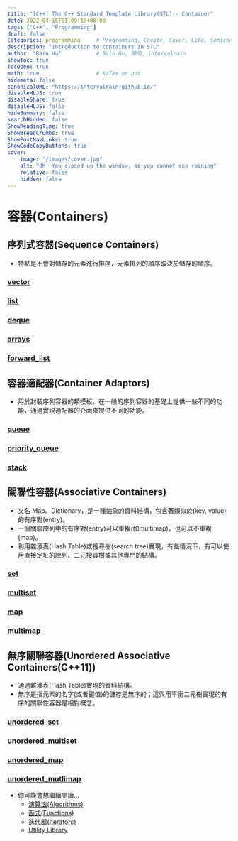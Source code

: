 ```yaml
---
title: "[C++] The C++ Standard Template Library(STL) - Container"
date: 2022-04-15T01:09:18+08:00
tags: ["C++", "Programming"]
draft: false
Categories: programming     # Programming, Create, Cover, Life, Semiconductor, Leetcode, Logic Design, Daily, OS, CS50, CA
description: "Introduction to containers in STL"
author: "Rain Hu"           # Rain Hu, 陣雨, intervalrain
showToc: true
TocOpen: true
math: true                  # KaTex or not
hidemeta: false
canonicalURL: "https://intervalrain.github.io/"
disableHLJS: true
disableShare: true
disableHLJS: false
hideSummary: false
searchHidden: false
ShowReadingTime: true
ShowBreadCrumbs: true
ShowPostNavLinks: true
ShowCodeCopyButtons: true
cover:
    image: "/images/cover.jpg"
    alt: "Oh! You closed up the window, so you cannot see raining"
    relative: false
    hidden: false
---
```


# 容器(Containers)
## 序列式容器(Sequence Containers)
+ 特點是不會對儲存的元素進行排序，元素排列的順序取決於儲存的順序。
### [vector](https://intervalrain.github.io/posts/c++/stl_vector)
### [list](https://intervalrain.github.io/posts/c++/stl_list)
### [deque](https://intervalrain.github.io/posts/c++/stl_deque)
### [arrays](https://intervalrain.github.io/posts/c++/stl_arrays)
### [forward_list](https://intervalrain.github.io/posts/c++/stl_forward_list)
## 容器適配器(Container Adaptors)
+ 用於封裝序列容器的類模板，在一般的序列容器的基礎上提供一些不同的功能，通過實現適配器的介面來提供不同的功能。
### [queue](https://intervalrain.github.io/posts/c++/stl_queue)
### [priority_queue](https://intervalrain.github.io/posts/c++/stl_priority_queue)
### [stack](https://intervalrain.github.io/posts/c++/stl_stack)
## 關聯性容器(Associative Containers)
+ 又名 Map、Dictionary，是一種抽象的資料結構，包含著類似於(key, value)的有序對(entry)。
+ 一個關聯陣列中的有序對(entry)可以重複(如multimap)，也可以不重複(map)。
+ 利用雜湊表(Hash Table)或搜尋樹(search tree)實現，有些情況下，有可以使用直接定址的陣列、二元搜尋樹或其他專門的結構。
### [set](https://intervalrain.github.io/posts/c++/stl_set)
### [multiset](https://intervalrain.github.io/posts/c++/stl_multiset)
### [map](https://intervalrain.github.io/posts/c++/stl_map)
### [multimap](https://intervalrain.github.io/posts/c++/stl_multimap)
## 無序關聯容器(Unordered Associative Containers(C++11))
+ 通過雜湊表(Hash Table)實現的資料結構。
+ 無序是指元素的名字(或者鍵值)的儲存是無序的；這與用平衡二元樹實現的有序的關聯性容器是相對概念。
### [unordered_set](https://intervalrain.github.io/posts/c++/stl_unordered_set)
### [unordered_multiset](https://intervalrain.github.io/posts/c++/stl_unordered_multiset)
### [unordered_map](https://intervalrain.github.io/posts/c++/stl_unordered_map)
### [unordered_mutlimap](https://intervalrain.github.io/posts/c++/stl_unordered_multimap)

+ 你可能會想繼續閱讀…
    + [演算法(Algorithms)](https://intervalrain.github.io/posts/c++/stl_algo)
    + [函式(Functions)](https://intervalrain.github.io/posts/c++/stl_function)
    + [迭代器(Iterators)](https://intervalrain.github.io/posts/c++/stl_iterator)
    + [Utility Library](https://intervalrain.github.io/posts/c++/stl_util)